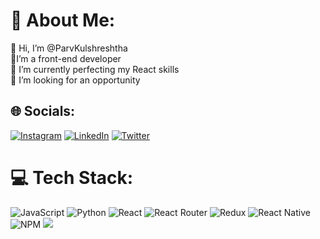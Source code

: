 
# 💫 About Me:
🤝 Hi, I’m @ParvKulshreshtha<br>🔭I’m a front-end developer<br>🌱 I’m currently perfecting my React skills<br>👯 I’m looking for an opportunity<br>


## 🌐 Socials:
[![Instagram](https://img.shields.io/badge/Instagram-%23E4405F.svg?logo=Instagram&logoColor=white)](https://instagram.com/parvkul) [![LinkedIn](https://img.shields.io/badge/LinkedIn-%230077B5.svg?logo=linkedin&logoColor=white)](https://linkedin.com/in/parv-kulshreshtha-888862176/) [![Twitter](https://img.shields.io/badge/Twitter-%231DA1F2.svg?logo=Twitter&logoColor=white)](https://twitter.com/parv_kul) 

# 💻 Tech Stack:
![JavaScript](https://img.shields.io/badge/javascript-%23323330.svg?style=for-the-badge&logo=javascript&logoColor=%23F7DF1E) ![Python](https://img.shields.io/badge/typescript-3670A0?style=for-the-badge&logo=typescript&logoColor=ffdd54) ![React](https://img.shields.io/badge/react-%2320232a.svg?style=for-the-badge&logo=react&logoColor=%2361DAFB) ![React Router](https://img.shields.io/badge/React_Router-CA4245?style=for-the-badge&logo=react-router&logoColor=white) ![Redux](https://img.shields.io/badge/redux-%23593d88.svg?style=for-the-badge&logo=redux&logoColor=white) ![React Native](https://img.shields.io/badge/react_native-%2320232a.svg?style=for-the-badge&logo=react&logoColor=%2361DAFB) ![NPM](https://img.shields.io/badge/NPM-%23000000.svg?style=for-the-badge&logo=npm&logoColor=white)
![](https://github-readme-stats.vercel.app/api/top-langs/?username=ParvKulshreshtha&theme=radical&hide_border=false&include_all_commits=false&count_private=false&layout=compact)


